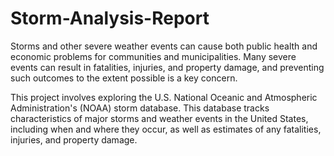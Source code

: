 # Storm-Analysis-Report
Storms and other severe weather events can cause both public health and economic problems for communities and municipalities. Many severe events can result in fatalities, injuries, and property damage, and preventing such outcomes to the extent possible is a key concern.  
  
This project involves exploring the U.S. National Oceanic and Atmospheric Administration's (NOAA) storm database. This database tracks characteristics of major storms and weather events in the United States, including when and where they occur, as well as estimates of any fatalities, injuries, and property damage.
